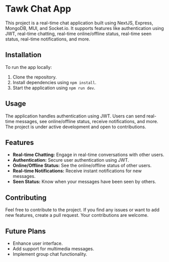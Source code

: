 # Tawk Chat App

This project is a real-time chat application built using NextJS, Express, MongoDB, MUI, and Socket.io. It supports features like authentication using JWT, real-time chatting, real-time online/offline status, real-time seen status, real-time notifications, and more.

## Installation

To run the app locally:

1. Clone the repository.
2. Install dependencies using `npm install`.
3. Start the application using `npm run dev`.

## Usage

The application handles authentication using JWT. Users can send real-time messages, see online/offline status, receive notifications, and more. The project is under active development and open to contributions.

## Features

- **Real-time Chatting:** Engage in real-time conversations with other users.
- **Authentication:** Secure user authentication using JWT.
- **Online/Offline Status:** See the online/offline status of other users.
- **Real-time Notifications:** Receive instant notifications for new messages.
- **Seen Status:** Know when your messages have been seen by others.

## Contributing

Feel free to contribute to the project. If you find any issues or want to add new features, create a pull request. Your contributions are welcome.

## Future Plans

- Enhance user interface.
- Add support for multimedia messages.
- Implement group chat functionality.

